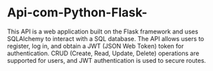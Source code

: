 # Api-com-Python-Flask-

This API is a web application built on the Flask framework and uses SQLAlchemy to interact with a SQL database. The API allows users to register, log in, and obtain a JWT (JSON Web Token) token for authentication. CRUD (Create, Read, Update, Delete) operations are supported for users, and JWT authentication is used to secure routes.
